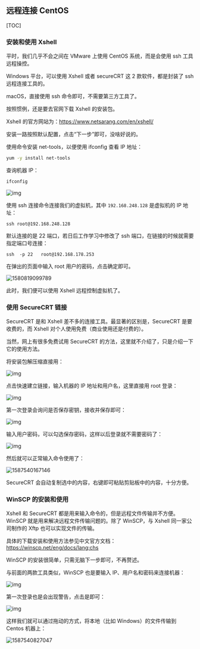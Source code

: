 ## 远程连接 CentOS

[TOC]

### 安装和使用 Xshell

平时，我们几乎不会之间在 VMware 上使用 CentOS 系统，而是会使用 ssh 工具远程操控。

Windows 平台，可以使用 Xshell 或者 secureCRT 这 2 款软件，都是封装了 ssh 远程连接工具的。

macOS，直接使用 ssh 命令即可，不需要第三方工具了。

按照惯例，还是要去官网下载 Xshell 的安装包。

Xshell 的官方网站为：https://www.netsarang.com/en/xshell/

安装一路按照默认配置，点击“下一步”即可，没啥好说的。

使用命令安装 net-tools，以便使用 ifconfig 查看 IP 地址：

```bash
yum -y install net-tools
```

查询机器 IP：

```bash
ifconfig
```

![img](remote-connection.assets/clip_image004.jpg)

使用 ssh 连接命令连接我们的虚拟机，其中 `192.168.248.128` 是虚拟机的 IP 地址：

```shell
ssh root@192.168.248.128
```

默认连接的是 22 端口，若日后工作学习中修改了 ssh 端口，在链接的时候就需要指定端口号连接：

```shell
ssh  -p 22   root@192.168.178.253
```

在弹出的页面中输入 root 用户的密码，点击确定即可。

![1580819099789](remote-connection.assets/1580819099789.png)

此时，我们便可以使用 Xshell 远程控制虚拟机了。

### 使用 SecureCRT 链接

SecureCRT 是和 Xshell 差不多的连接工具。最显著的区别是，SecureCRT 是要收费的，而 Xshell 对个人使用免费（商业使用还是付费的）。

当然，网上有很多免费试用 SecureCRT 的方法，这里就不介绍了，只是介绍一下它的使用方法。

将安装包解压缩直接用：

![img](remote-connection.assets/clip_image006.jpg)

点击快速建立链接，输入机器的 IP 地址和用户名，这里直接用 root 登录：

![img](remote-connection.assets/clip_image008.jpg)

第一次登录会询问是否保存密钥，接收并保存即可：

![img](remote-connection.assets/clip_image010.jpg)

输入用户密码，可以勾选保存密码，这样以后登录就不需要密码了：

![img](remote-connection.assets/clip_image012.jpg)

然后就可以正常输入命令使用了：

![1587540167146](remote-connection.assets/1587540167146.png)

SecureCRT 会自动复制选中的内容，右键即可粘贴剪贴板中的内容，十分方便。

### WinSCP 的安装和使用

Xshell 和 SecureCRT 都是用来输入命令的，但是远程文件传输并不方便。WinSCP 就是用来解决远程文件传输问题的。除了 WinSCP，与 Xshell 同一家公司制作的 Xftp 也可以实现文件的传输。

具体的下载安装和使用方法参见中文官方文档：https://winscp.net/eng/docs/lang:chs

WinSCP 的安装很简单，只需无脑下一步即可，不再赘述。

与前面的两款工具类似，WinSCP 也是要输入 IP、用户名和密码来连接机器：

![img](remote-connection.assets/clip_image014.jpg)

第一次登录也是会出现警告，点击是即可：

![img](remote-connection.assets/clip_image016.jpg)

 这样我们就可以通过拖动的方式，将本地（比如 Windows）的文件传输到 Centos 机器上：

![1587540827047](remote-connection.assets/1587540827047.png)